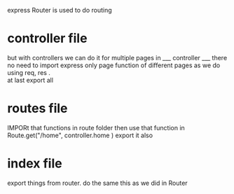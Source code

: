 express Router is used to do routing 

# controller file

but  with controllers  we can do it for multiple pages 
in ___ controller ___ there no need to  import express  only page function of  different pages as we do using   req, res .  
at last export all 


# routes file
IMPORt that functions in route folder then  use that function in Route.get("/home", controller.home )
export it also   

# index file 
export things from  router. 
do the same this as we did in  Router 
